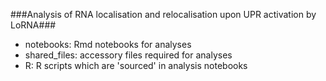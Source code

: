 ###Analysis of RNA localisation and relocalisation upon UPR activation by LoRNA###

- notebooks: Rmd notebooks for analyses
- shared_files: accessory files required for analyses
- R: R scripts which are 'sourced' in analysis notebooks 